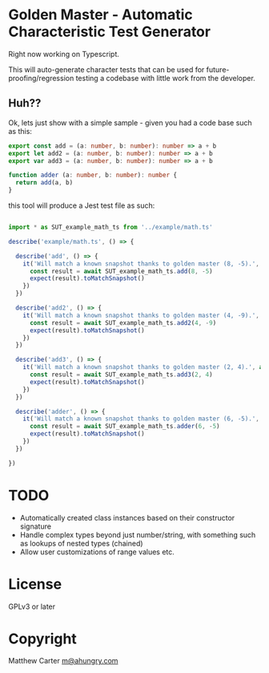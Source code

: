 # Golden Master - Automatic Characteristic Test Generator

Right now working on Typescript.

This will auto-generate character tests that can be used for
future-proofing/regression testing a codebase with little work from
the developer.

## Huh??

Ok, lets just show with a simple sample - given you had a code base
such as this:

```typescript
export const add = (a: number, b: number): number => a + b
export let add2 = (a: number, b: number): number => a + b
export var add3 = (a: number, b: number): number => a + b

function adder (a: number, b: number): number {
  return add(a, b)
}

```

this tool will produce a Jest test file as such:

```typescript

import * as SUT_example_math_ts from '../example/math.ts'

describe('example/math.ts', () => {

  describe('add', () => {
    it('Will match a known snapshot thanks to golden master (8, -5).', async () => {
      const result = await SUT_example_math_ts.add(8, -5)
      expect(result).toMatchSnapshot()
    })
  })

  describe('add2', () => {
    it('Will match a known snapshot thanks to golden master (4, -9).', async () => {
      const result = await SUT_example_math_ts.add2(4, -9)
      expect(result).toMatchSnapshot()
    })
  })

  describe('add3', () => {
    it('Will match a known snapshot thanks to golden master (2, 4).', async () => {
      const result = await SUT_example_math_ts.add3(2, 4)
      expect(result).toMatchSnapshot()
    })
  })

  describe('adder', () => {
    it('Will match a known snapshot thanks to golden master (6, -5).', async () => {
      const result = await SUT_example_math_ts.adder(6, -5)
      expect(result).toMatchSnapshot()
    })
  })

})


```

# TODO

- Automatically created class instances based on their constructor
  signature
- Handle complex types beyond just number/string, with something such
  as lookups of nested types (chained)
- Allow user customizations of range values etc.

# License

GPLv3 or later

# Copyright

Matthew Carter <m@ahungry.com>
